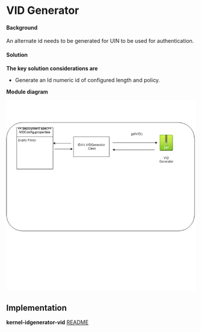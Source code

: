 ﻿# VID Generator

#### Background

An alternate id needs to be generated for UIN to be used for authentication.

#### Solution



**The key solution considerations are**


- Generate an Id numeric id of configured length and policy. 

**Module diagram**



![Module Diagram](_images/Kernel-idgenerator-vid.jpg)



## Implementation


**kernel-idgenerator-vid** [README](../../../kernel/kernel-idgenerator-vid/README.md)
